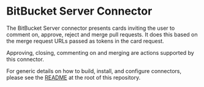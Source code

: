 # BitBucket Server Connector

The BitBucket Server connector presents cards inviting the user to comment on, approve, reject and merge pull requests. It does this based on the merge request URLs passed as tokens in the card request.

Approving, closing, commenting on and merging are actions supported by this connector.

For generic details on how to build, install, and configure connectors, please see the [README](https://github.com/vmware/connectors-workspace-one/blob/master/README.md) at the root of this repository.

